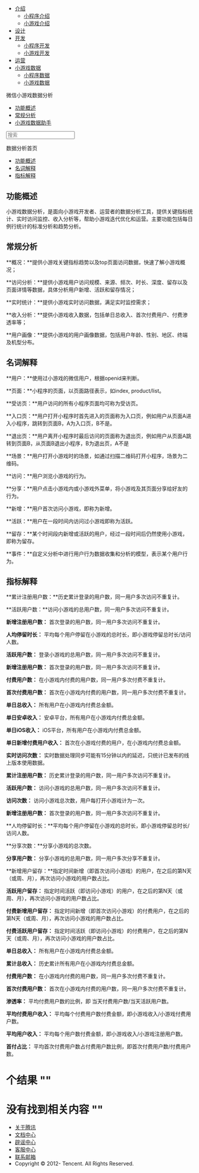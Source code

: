 <div class="book with-summary">

<div class="head">

<div class="head_box">

# [](javascript:; "_('微信公众平台 小程序')")

<div class="header_ctrls">

*   [介绍](javascript:;)
    *   [小程序介绍](https://mp.weixin.qq.com/debug/wxadoc/introduction/index.html)
    *   [小游戏介绍](https://mp.weixin.qq.com/debug/wxagame/introduction/index.html)
*   [设计](https://mp.weixin.qq.com/debug/wxadoc/design/index.html)
*   [开发](javascript:;)
    *   [小程序开发](https://mp.weixin.qq.com/debug/wxadoc/dev/index.html)
    *   [小游戏开发](https://mp.weixin.qq.com/debug/wxagame/dev/index.html)
*   [运营](https://mp.weixin.qq.com/debug/wxadoc/product/index.html)
*   [小游戏数据](javascript:;)
    *   [小程序数据](https://mp.weixin.qq.com/debug/wxadoc/analysis/index.html)
    *   [小游戏数据](https://mp.weixin.qq.com/debug/wxagame/analysis/index.html)

</div>

</div>

</div>

<div class="sub_nav_box">

<div class="sub_nav_inner">

<div class="book-summary-opr" id="js-book-summary-opr"><a class="book-summary-btn"></a></div>

<div class="top_sub_nav">

<div class="top_title_wap"><span class="icon_title undefined"></span>

微信小游戏数据分析

</div>

*   [功能概述](./index.html)
*   [常规分析](Analysis.html)
*   [小游戏数据助手](assistant.html)

</div>

<div id="book-search-input" role="search">

<form><label for="search-input" class="search-icon" id="js-search-icon"></label><input type="text" id="search-input" name="search-input" placeholder="搜索"> </form>

</div>

</div>

</div>

<div class="book-summary">

<div class="book-summary-home" id="js-summary-home"><a><span class="icon_home_s undefined"></span><span class="s_title_2">数据分析首页</span></a></div>

<nav role="navigation">

*   [功能概述](./index.html#功能概述)
*   [名词解释](./index.html#名词解释)
*   [指标解释](./index.html#指标解释)

</nav>

</div>

<div class="book-body">

<div class="body-inner">

<div class="page-wrapper" tabindex="-1" role="main">

<div class="page-inner">

<div id="book-search-results">

<div class="search-noresults">

<section class="normal markdown-section">

# 功能概述

小游戏数据分析，是面向小游戏开发者、运营者的数据分析工具，提供关键指标统计、实时访问监控、收入分析等，帮助小游戏迭代优化和运营。主要功能包括每日例行统计的标准分析和趋势分析。

## 常规分析

**概况：**提供小游戏关键指标趋势以及top页面访问数据，快速了解小游戏概况；

**访问分析：**提供小游戏用户访问规模、来源、频次、时长、深度、留存以及页面详情等数据，具体分析用户新增、活跃和留存情况；

**实时统计：**提供小游戏实时访问数据，满足实时监控需求；

**收入分析：**提供小游戏收入数据，包括单日总收入、首次付费用户、付费渗透率等；

**用户画像：**提供小游戏的用户画像数据，包括用户年龄、性别、地区、终端及机型分布。

# 名词解释

**用户：**使用过小游戏的微信用户，根据openid来判断。

**页面：**小程序的页面，以页面路径表示，如index, product/list。

**受访页：**用户访问的所有小程序页面均可称为受访页。

**入口页：**用户打开小程序时首先进入的页面称为入口页，例如用户从页面A进入小程序，跳转到页面B，A为入口页，B不是。

**退出页：**用户离开小程序时最后访问的页面称为退出页，例如用户从页面A跳转到页面B，从页面B退出小程序，B为退出页，A不是

**场景：**用户打开小游戏时的场景，如通过扫描二维码打开小程序，场景为二维码。

**访问：**用户浏览小游戏的行为。

**分享：**用户点击小游戏内或小游戏外菜单，将小游戏及其页面分享给好友的行为。

**新增：**用户首次访问小游戏，即称为新增。

**活跃：**用户在一段时间内访问过小游戏即称为活跃。

**留存：**某个时间段内新增或活跃的用户，经过一段时间后仍然使用小游戏，即称为留存。

**事件：**自定义分析中进行用户行为数据收集和分析的模型，表示某个用户行为。

# 指标解释

**累计注册用户数：**历史累计登录的用户数，同一用户多次访问不重复计。

**活跃用户数：**访问小游戏的总用户数，同一用户多次访问不重复计。

**新增注册用户数：** 首次登录的用户数，同一用户多次访问不重复计。

**人均停留时长：** 平均每个用户停留在小游戏的总时长，即小游戏停留总时长/访问人数。

**活跃用户数：** 登录小游戏的总用户数，同一用户多次访问不重复计。

**新增注册用户数：** 首次登录的用户数，同一用户多次访问不重复计。

**付费用户数：** 在小游戏内付费的用户数，同一用户多次付费不重复计。

**首次付费用户数：** 首次在小游戏内付费的用户数，同一用户多次付费不重复计。

**单日总收入：** 所有用户在小游戏内付费总金额。

**单日安卓收入：** 安卓平台，所有用户在小游戏内付费总金额。

**单日iOS收入：** iOS平台，所有用户在小游戏内付费总金额。

**单日新增付费用户收入：** 首次在小游戏付费的用户，在小游戏内付费总金额。

**实时访问次数：** 实时数据处理同步可能有15分钟以内的延迟，只统计已发布的线上版本使用数据。

**累计注册用户数：** 历史累计登录的用户数，同一用户多次访问不重复计。

**活跃用户数：** 访问小游戏的总用户数，同一用户多次访问不重复计。

**访问次数：** 访问小游戏总次数，用户每打开小游戏计为一次。

**新增注册用户数：** 首次登录的用户数，同一用户多次访问不重复计。

**人均停留时长：**平均每个用户停留在小游戏的总时长，即小游戏停留总时长/访问人数。

**分享次数：**分享小游戏的总次数。

**分享用户数：** 分享小游戏的总用户数，同一用户多次分享不重复计。

**新增用户留存：**指定时间新增（即首次访问小游戏）的用户，在之后的第N天（或周、月），再次访问小游戏的用户数占比。

**活跃用户留存：** 指定时间活跃（即访问小游戏）的用户，在之后的第N天（或周、月），再次访问小游戏的用户数占比。

**付费新增用户留存：** 指定时间新增（即首次访问小游戏）的付费用户，在之后的第N天（或周、月），再次访问小游戏的用户数占比。

**付费活跃用户留存：** 指定时间活跃（即访问小游戏）的付费用户，在之后的第N天（或周、月），再次访问小游戏的用户数占比。

**单日总收入：** 所有用户在小游戏内付费总金额。

**累计总收入：** 历史累计所有用户在小游戏内付费总金额。

**付费用户数：** 在小游戏内付费的用户数，同一用户多次付费不重复计。

**首次付费用户数：** 首次在小游戏内付费的用户数，同一用户多次付费不重复计。

**渗透率：** 平均付费用户数的比例，即 当天付费用户数/当天活跃用户数。

**平均付费用户收入：** 平均每个付费用户数付费金额，即小游戏收入/小游戏付费用户数。

**平均用户收入：** 平均每个用户数付费金额，即小游戏收入/小游戏注册用户数。

**首付占比：** 平均首次付费用户数占付费用户数比例，即首次付费用户数/付费用户数。

</section>

</div>

<div class="search-results">

<div class="has-results">

# <span class="search-results-count"></span>个结果 "<span class="search-query"></span>"

</div>

<div class="no-results">

# 没有找到相关内容 "<span class="search-query"></span>"

</div>

</div>

</div>

</div>

</div>

<div class="foot" id="footer">

*   [关于腾讯](http://www.tencent.com/zh-cn/index.shtml)
*   [文档中心](https://mp.weixin.qq.com/debug/wxadoc/introduction/index.html?t=1484641676&)
*   [辟谣中心](https://mp.weixin.qq.com/cgi-bin/opshowpage?action=dispelinfo&lang=zh_CN&begin=1&count=9&)
*   [客服中心](http://kf.qq.com/faq/120911VrYVrA1509086vyumm.html)
*   [联系邮箱](mailto:weixinmp@qq.com)
*   Copyright © 2012-<span id="s_copyright_year"></span> Tencent. All Rights Reserved.

</div>

</div>

[](./index.html#功能概述)</div>

</div>